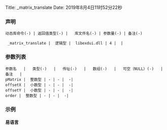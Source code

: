 Title: _matrix_translate
Date: 2019年8月4日11时52分22秒

### 声明


```table
动态库命令(-) | 返回值类型(-) |   库文件名(-) | 参数量(-) | 备注(-)

 _matrix_translate |  逻辑型 |  libexdui.dll | 4 |  | 
```


### 参数列表

```table
参数名   |   类型(-)   |   传址(-)   |   数组(-)   |   可空（NULL）(-)   |   备注   |
pMatrix |  整数型 | - | - |  -| 
offsetX |  小数型 | - | - |  -| 
offsetY |  小数型 | - | - |  -| 
order |  整数型 | - | - |  -| 
```




### 示例
#### 易语言
```c

```